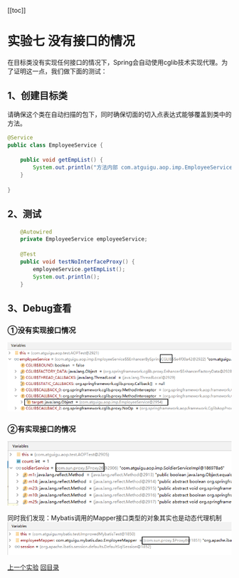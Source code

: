 [[toc]]

# 实验七 没有接口的情况

在目标类没有实现任何接口的情况下，Spring会自动使用cglib技术实现代理。为了证明这一点，我们做下面的测试：

## 1、创建目标类

请确保这个类在自动扫描的包下，同时确保切面的切入点表达式能够覆盖到类中的方法。

```java
@Service
public class EmployeeService {
    
    public void getEmpList() {
        System.out.println("方法内部 com.atguigu.aop.imp.EmployeeService.getEmpList");
    }
    
}
```



## 2、测试

```java
    @Autowired
    private EmployeeService employeeService;
    
    @Test
    public void testNoInterfaceProxy() {
        employeeService.getEmpList();
        System.out.println();
    }
```



## 3、Debug查看

### ①没有实现接口情况

![images](../images/img029.png)



### ②有实现接口的情况

![images](../images/img030.png)



同时我们发现：Mybatis调用的Mapper接口类型的对象其实也是动态代理机制
![images](../images/img031.png)



[上一个实验](experiment06.html) [回目录](../verse05.html)
